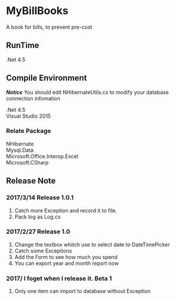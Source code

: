 # MyBillBooks
A book for bills, to prevent pre-cost
## RunTime  
.Net 4.5  
## Compile Environment
***Notice*** You should edit NHibernateUtils.cs to modify your database connection infomation  

.Net 4.5  
Visual Studio 2015  
### Relate Package  
NHibernate  
Mysql.Data  
Microsoft.Office.Interop.Excel  
Microsoft.CSharp

## Release Note
### 2017/3/14 Release 1.0.1  
1. Catch more Exception and record it to file.  
2. Pack log as Log.cs  
### 2017/2/27 Release 1.0  
1. Change the textbox whitch use to select date to DateTimePicker  
2. Catch some Exceptions  
3. Add the Form to see how much you spend  
4. You can export year and month report now  
### 2017/ I foget when I release it. Beta 1  
1. Only one item can import to database without Exception
